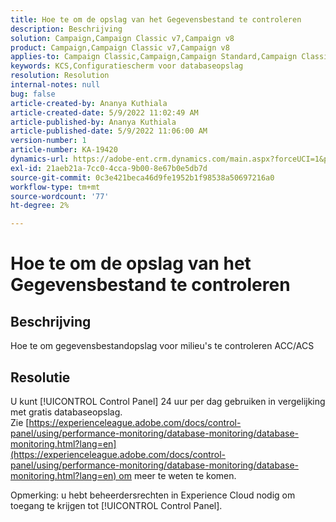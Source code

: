 ```yaml
---
title: Hoe te om de opslag van het Gegevensbestand te controleren
description: Beschrijving
solution: Campaign,Campaign Classic v7,Campaign v8
product: Campaign,Campaign Classic v7,Campaign v8
applies-to: Campaign Classic,Campaign,Campaign Standard,Campaign Classic v7,Campaign v8
keywords: KCS,Configuratiescherm voor databaseopslag
resolution: Resolution
internal-notes: null
bug: false
article-created-by: Ananya Kuthiala
article-created-date: 5/9/2022 11:02:49 AM
article-published-by: Ananya Kuthiala
article-published-date: 5/9/2022 11:06:00 AM
version-number: 1
article-number: KA-19420
dynamics-url: https://adobe-ent.crm.dynamics.com/main.aspx?forceUCI=1&pagetype=entityrecord&etn=knowledgearticle&id=c733588c-87cf-ec11-a7b5-0022480a8e40
exl-id: 21aeb21a-7cc0-4cca-9b00-8e67b0e5db7d
source-git-commit: 0c3e421beca46d9fe1952b1f98538a50697216a0
workflow-type: tm+mt
source-wordcount: '77'
ht-degree: 2%

---
```


# Hoe te om de opslag van het Gegevensbestand te controleren

## Beschrijving

Hoe te om gegevensbestandopslag voor milieu&#39;s te controleren ACC/ACS

## Resolutie


U kunt [!UICONTROL Control Panel] 24 uur per dag gebruiken in vergelijking met gratis databaseopslag. Zie [https://experienceleague.adobe.com/docs/control-panel/using/performance-monitoring/database-monitoring/database-monitoring.html?lang=en](https://experienceleague.adobe.com/docs/control-panel/using/performance-monitoring/database-monitoring/database-monitoring.html?lang=en) om meer te weten te komen.



Opmerking: u hebt beheerdersrechten in Experience Cloud nodig om toegang te krijgen tot [!UICONTROL Control Panel].

